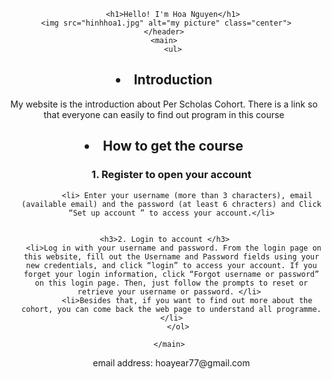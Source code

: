 <!DOCTYPE html>
<html>

<head>
	<meta charset="utf-8">
	<meta name="viewport" content="width=device-width">
	<title>Hello</title>
	<link href="style.css" rel="stylesheet" type="text/css" />
</head>

<body>
	<header>
   
		<h1>Hello! I'm Hoa Nguyen</h1>
     <img src="hinhhoa1.jpg" alt="my picture" class="center">
	</header>
	<main>
		<ul>
<h2><li> Introduction </li></h2>
    <p>My website is the introduction about Per Scholas Cohort. There is a link so that everyone can easily to find out program in this course </p>
     
<h2><li> How to get the course</li></h2> 
	<ol>
	   <h3>1. Register to open your account </h3>
	  
		   <li> Enter your username (more than 3 characters), email (available email) and the password (at least 6 chracters) and Click “Set up account ” to access your account.</li>

  
	 <h3>2. Login to account </h3>	  
     <li>Log in with your username and password. From the login page on this website, fill out the Username and Password fields using your new credentials, and click “login” to access your account. If you forget your login information, click “Forgot username or password” on this login page. Then, just follow the prompts to reset or retrieve your username or password. </li> 
		   <li>Besides that, if you want to find out more about the cohort, you can come back the web page to understand all programme.</li>
	   </ol>
	  
	</main>	
<footer>
		<p>email address: hoayear77@gmail.com</p>
		
</footer>
   

</body>

</html>
